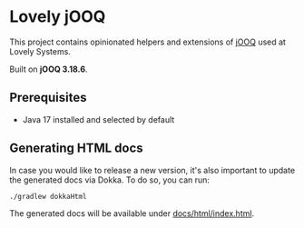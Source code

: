 # Lovely jOOQ

This project contains opinionated helpers and extensions of [jOOQ](https://github.com/jOOQ/jOOQ) used at Lovely Systems.

Built on **jOOQ 3.18.6**.

## Prerequisites

- Java 17 installed and selected by default

## Generating HTML docs

In case you would like to release a new version, it's also important to update the generated docs via Dokka. To do so, you can run:

```shell
./gradlew dokkaHtml
```

The generated docs will be available under [docs/html/index.html](docs/html/index.html).
